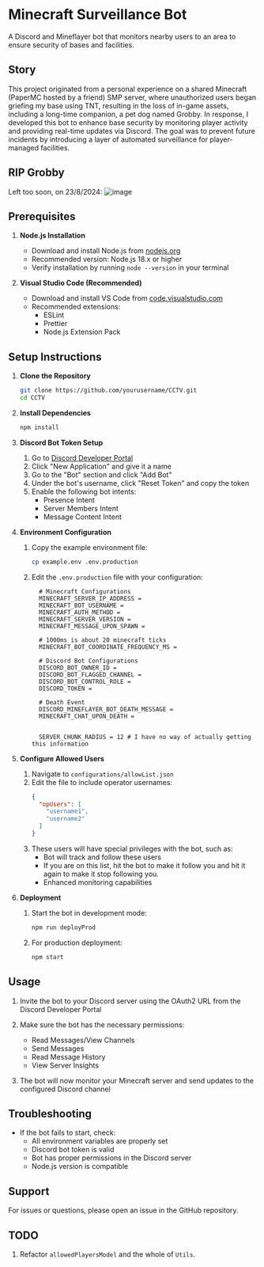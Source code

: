 # Minecraft Surveillance Bot

A Discord and Mineflayer bot that monitors nearby users to an area to ensure security of bases and facilities.

## Story

This project originated from a personal experience on a shared Minecraft (PaperMC hosted by a friend) SMP server, where unauthorized users began griefing my base using TNT, resulting in the loss of in-game assets, including a long-time companion, a pet dog named Grobby. In response, I developed this bot to enhance base security by monitoring player activity and providing real-time updates via Discord. The goal was to prevent future incidents by introducing a layer of automated surveillance for player-managed facilities.

## RIP Grobby
Left too soon, on 23/8/2024:
![image](https://github.com/user-attachments/assets/fe380cb6-9a94-4a92-8434-7a116a2a4eab)


## Prerequisites

1. **Node.js Installation**

   - Download and install Node.js from [nodejs.org](https://nodejs.org/)
   - Recommended version: Node.js 18.x or higher
   - Verify installation by running `node --version` in your terminal

2. **Visual Studio Code (Recommended)**
   - Download and install VS Code from [code.visualstudio.com](https://code.visualstudio.com/)
   - Recommended extensions:
     - ESLint
     - Prettier
     - Node.js Extension Pack

## Setup Instructions

1. **Clone the Repository**

   ```bash
   git clone https://github.com/yourusername/CCTV.git
   cd CCTV
   ```

2. **Install Dependencies**

   ```bash
   npm install
   ```

3. **Discord Bot Token Setup**

   1. Go to [Discord Developer Portal](https://discord.com/developers/applications)
   2. Click "New Application" and give it a name
   3. Go to the "Bot" section and click "Add Bot"
   4. Under the bot's username, click "Reset Token" and copy the token
   5. Enable the following bot intents:
      - Presence Intent
      - Server Members Intent
      - Message Content Intent

4. **Environment Configuration**

   1. Copy the example environment file:
      ```bash
      cp example.env .env.production
      ```
   2. Edit the `.env.production` file with your configuration:

      ```
		# Minecraft Configurations
		MINECRAFT_SERVER_IP_ADDRESS =
		MINECRAFT_BOT_USERNAME =
		MINECRAFT_AUTH_METHOD =
		MINECRAFT_SERVER_VERSION =
		MINECRAFT_MESSAGE_UPON_SPAWN =
		
		# 1000ms is about 20 minecraft ticks
		MINECRAFT_BOT_COORDINATE_FREQUENCY_MS =
		
		# Discord Bot Configurations
		DISCORD_BOT_OWNER_ID =
		DISCORD_BOT_FLAGGED_CHANNEL =
		DISCORD_BOT_CONTROL_ROLE =
		DISCORD_TOKEN =
		
		# Death Event
		DISCORD_MINEFLAYER_BOT_DEATH_MESSAGE =
		MINECRAFT_CHAT_UPON_DEATH =
		
		
		SERVER_CHUNK_RADIUS = 12 # I have no way of actually getting this information
      ```

5. **Configure Allowed Users**
   1. Navigate to `configurations/allowList.json`
   2. Edit the file to include operator usernames:
      ```json
      {
        "opUsers": [
          "username1",
          "username2"
        ]
      }
      ```
   3. These users will have special privileges with the bot, such as:
      - Bot will track and follow these users
	  - If you are on this list, hit the bot to make it follow you and hit it again to make it stop following you.
      - Enhanced monitoring capabilities

6. **Deployment**
   1. Start the bot in development mode:
      ```bash
      npm run deployProd
      ```
   2. For production deployment:
      ```bash
      npm start
      ```

## Usage

1. Invite the bot to your Discord server using the OAuth2 URL from the Discord Developer Portal
2. Make sure the bot has the necessary permissions:

   - Read Messages/View Channels
   - Send Messages
   - Read Message History
   - View Server Insights

3. The bot will now monitor your Minecraft server and send updates to the configured Discord channel

## Troubleshooting

- If the bot fails to start, check:
  - All environment variables are properly set
  - Discord bot token is valid
  - Bot has proper permissions in the Discord server
  - Node.js version is compatible

## Support

For issues or questions, please open an issue in the GitHub repository.


## TODO

1. Refactor `allowedPlayersModel` and the whole of `Utils`.
